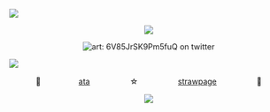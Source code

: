  ![](https://imgur.com/BaaQ6A6.png) <p align="center"> ![](https://komarev.com/ghpvc/?username=undeadlost&color=a569bf&label=♡) </p> <p align="center"> ![art: 6V85JrSK9Pm5fuQ on twitter](https://i.pinimg.com/736x/68/c7/31/68c7319dc01b2e314dc2314e162e5b3c.jpg) </p> 
 ![](https://imgur.com/BaaQ6A6.png) <p align="center"> 👑ㅤ ㅤㅤㅤㅤ[ata](https://cannibal.atabook.org/)ㅤㅤㅤ ㅤㅤ ☆ㅤ ㅤㅤ ㅤㅤ[strawpage](https://cannibalisticurges.straw.page)ㅤㅤㅤ  ㅤㅤ 🌌<p align="center"> 
  ![](https://imgur.com/BaaQ6A6.png)
